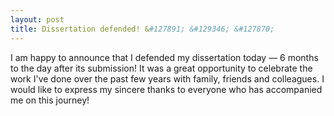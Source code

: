 ```yaml
---
layout: post
title: Dissertation defended! &#127891; &#129346; &#127870;
---
```


I am happy to announce that I defended my dissertation today — 6 months to the day after its submission!
It was a great opportunity to celebrate the work I've done over the past few years with family, friends and colleagues.
I would like to express my sincere thanks to everyone who has accompanied me on this journey!
